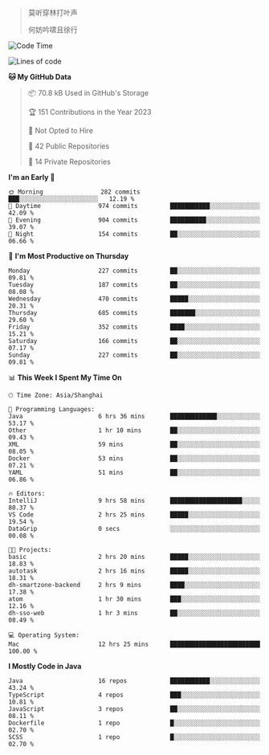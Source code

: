 > 莫听穿林打叶声
> 
> 何妨吟啸且徐行

<!-- ![Github Stats](https://github-readme-stats.vercel.app/api?username=catch6&count_private=true&show_icons=true&theme=gruvbox) -->

<!-- ![Top Langs](https://github-readme-stats.vercel.app/api/top-langs/?username=catch6&layout=compact) -->

<!--START_SECTION:waka-->
![Code Time](http://img.shields.io/badge/Code%20Time-12%20hrs%2038%20mins-blue)

![Lines of code](https://img.shields.io/badge/From%20Hello%20World%20I%27ve%20Written-9.3%20million%20lines%20of%20code-blue)

**🐱 My GitHub Data** 

> 📦 70.8 kB Used in GitHub's Storage 
 > 
> 🏆 151 Contributions in the Year 2023
 > 
> 🚫 Not Opted to Hire
 > 
> 📜 42 Public Repositories 
 > 
> 🔑 14 Private Repositories 
 > 
**I'm an Early 🐤** 

```text
🌞 Morning                282 commits         ███░░░░░░░░░░░░░░░░░░░░░░   12.19 % 
🌆 Daytime                974 commits         ███████████░░░░░░░░░░░░░░   42.09 % 
🌃 Evening                904 commits         ██████████░░░░░░░░░░░░░░░   39.07 % 
🌙 Night                  154 commits         ██░░░░░░░░░░░░░░░░░░░░░░░   06.66 % 
```
📅 **I'm Most Productive on Thursday** 

```text
Monday                   227 commits         ██░░░░░░░░░░░░░░░░░░░░░░░   09.81 % 
Tuesday                  187 commits         ██░░░░░░░░░░░░░░░░░░░░░░░   08.08 % 
Wednesday                470 commits         █████░░░░░░░░░░░░░░░░░░░░   20.31 % 
Thursday                 685 commits         ███████░░░░░░░░░░░░░░░░░░   29.60 % 
Friday                   352 commits         ████░░░░░░░░░░░░░░░░░░░░░   15.21 % 
Saturday                 166 commits         ██░░░░░░░░░░░░░░░░░░░░░░░   07.17 % 
Sunday                   227 commits         ██░░░░░░░░░░░░░░░░░░░░░░░   09.81 % 
```


📊 **This Week I Spent My Time On** 

```text
🕑︎ Time Zone: Asia/Shanghai

💬 Programming Languages: 
Java                     6 hrs 36 mins       █████████████░░░░░░░░░░░░   53.17 % 
Other                    1 hr 10 mins        ██░░░░░░░░░░░░░░░░░░░░░░░   09.43 % 
XML                      59 mins             ██░░░░░░░░░░░░░░░░░░░░░░░   08.05 % 
Docker                   53 mins             ██░░░░░░░░░░░░░░░░░░░░░░░   07.21 % 
YAML                     51 mins             ██░░░░░░░░░░░░░░░░░░░░░░░   06.86 % 

🔥 Editors: 
IntelliJ                 9 hrs 58 mins       ████████████████████░░░░░   80.37 % 
VS Code                  2 hrs 25 mins       █████░░░░░░░░░░░░░░░░░░░░   19.54 % 
DataGrip                 0 secs              ░░░░░░░░░░░░░░░░░░░░░░░░░   00.08 % 

🐱‍💻 Projects: 
basic                    2 hrs 20 mins       █████░░░░░░░░░░░░░░░░░░░░   18.83 % 
autotask                 2 hrs 16 mins       █████░░░░░░░░░░░░░░░░░░░░   18.31 % 
dh-smartzone-backend     2 hrs 9 mins        ████░░░░░░░░░░░░░░░░░░░░░   17.38 % 
atom                     1 hr 30 mins        ███░░░░░░░░░░░░░░░░░░░░░░   12.16 % 
dh-sso-web               1 hr 3 mins         ██░░░░░░░░░░░░░░░░░░░░░░░   08.49 % 

💻 Operating System: 
Mac                      12 hrs 25 mins      █████████████████████████   100.00 % 
```

**I Mostly Code in Java** 

```text
Java                     16 repos            ███████████░░░░░░░░░░░░░░   43.24 % 
TypeScript               4 repos             ███░░░░░░░░░░░░░░░░░░░░░░   10.81 % 
JavaScript               3 repos             ██░░░░░░░░░░░░░░░░░░░░░░░   08.11 % 
Dockerfile               1 repo              █░░░░░░░░░░░░░░░░░░░░░░░░   02.70 % 
SCSS                     1 repo              █░░░░░░░░░░░░░░░░░░░░░░░░   02.70 % 
```




<!--END_SECTION:waka-->
